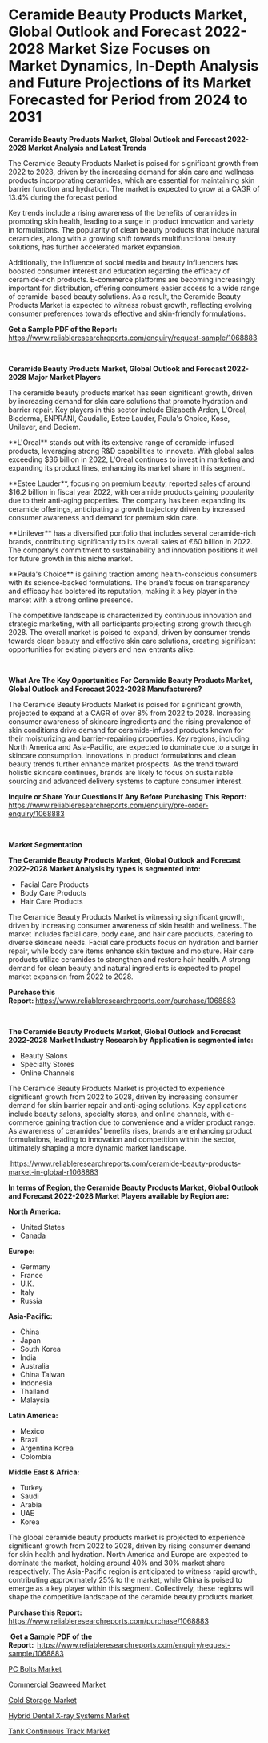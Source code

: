 <p><h1>Ceramide Beauty Products Market, Global Outlook and Forecast 2022-2028 Market Size Focuses on Market Dynamics, In-Depth Analysis and Future Projections of its Market Forecasted for Period from 2024 to 2031</h1></p><p><strong>Ceramide Beauty Products Market, Global Outlook and Forecast 2022-2028 Market Analysis and Latest Trends</strong></p>
<p><p>The Ceramide Beauty Products Market is poised for significant growth from 2022 to 2028, driven by the increasing demand for skin care and wellness products incorporating ceramides, which are essential for maintaining skin barrier function and hydration. The market is expected to grow at a CAGR of 13.4% during the forecast period. </p><p>Key trends include a rising awareness of the benefits of ceramides in promoting skin health, leading to a surge in product innovation and variety in formulations. The popularity of clean beauty products that include natural ceramides, along with a growing shift towards multifunctional beauty solutions, has further accelerated market expansion. </p><p>Additionally, the influence of social media and beauty influencers has boosted consumer interest and education regarding the efficacy of ceramide-rich products. E-commerce platforms are becoming increasingly important for distribution, offering consumers easier access to a wide range of ceramide-based beauty solutions. As a result, the Ceramide Beauty Products Market is expected to witness robust growth, reflecting evolving consumer preferences towards effective and skin-friendly formulations.</p></p>
<p><strong>Get a Sample PDF of the Report:&nbsp;</strong> <a href="https://www.reliableresearchreports.com/enquiry/request-sample/1068883">https://www.reliableresearchreports.com/enquiry/request-sample/1068883</a></p>
<p>&nbsp;</p>
<p><strong>Ceramide Beauty Products Market, Global Outlook and Forecast 2022-2028 Major Market Players</strong></p>
<p><p>The ceramide beauty products market has seen significant growth, driven by increasing demand for skin care solutions that promote hydration and barrier repair. Key players in this sector include Elizabeth Arden, L'Oreal, Bioderma, ENPRANI, Caudalie, Estee Lauder, Paula's Choice, Kose, Unilever, and Deciem.</p><p>**L'Oreal** stands out with its extensive range of ceramide-infused products, leveraging strong R&D capabilities to innovate. With global sales exceeding $36 billion in 2022, L'Oreal continues to invest in marketing and expanding its product lines, enhancing its market share in this segment.</p><p>**Estee Lauder**, focusing on premium beauty, reported sales of around $16.2 billion in fiscal year 2022, with ceramide products gaining popularity due to their anti-aging properties. The company has been expanding its ceramide offerings, anticipating a growth trajectory driven by increased consumer awareness and demand for premium skin care.</p><p>**Unilever** has a diversified portfolio that includes several ceramide-rich brands, contributing significantly to its overall sales of €60 billion in 2022. The company’s commitment to sustainability and innovation positions it well for future growth in this niche market.</p><p>**Paula's Choice** is gaining traction among health-conscious consumers with its science-backed formulations. The brand’s focus on transparency and efficacy has bolstered its reputation, making it a key player in the market with a strong online presence.</p><p>The competitive landscape is characterized by continuous innovation and strategic marketing, with all participants projecting strong growth through 2028. The overall market is poised to expand, driven by consumer trends towards clean beauty and effective skin care solutions, creating significant opportunities for existing players and new entrants alike.</p></p>
<p>&nbsp;</p>
<p><strong>What Are The Key Opportunities For Ceramide Beauty Products Market, Global Outlook and Forecast 2022-2028 Manufacturers?</strong></p>
<p><p>The Ceramide Beauty Products Market is poised for significant growth, projected to expand at a CAGR of over 8% from 2022 to 2028. Increasing consumer awareness of skincare ingredients and the rising prevalence of skin conditions drive demand for ceramide-infused products known for their moisturizing and barrier-repairing properties. Key regions, including North America and Asia-Pacific, are expected to dominate due to a surge in skincare consumption. Innovations in product formulations and clean beauty trends further enhance market prospects. As the trend toward holistic skincare continues, brands are likely to focus on sustainable sourcing and advanced delivery systems to capture consumer interest.</p></p>
<p><strong>Inquire or Share Your Questions If Any Before Purchasing This Report:</strong> <a href="https://www.reliableresearchreports.com/enquiry/pre-order-enquiry/1068883">https://www.reliableresearchreports.com/enquiry/pre-order-enquiry/1068883</a></p>
<p>&nbsp;</p>
<p><strong>Market Segmentation</strong></p>
<p><strong>The Ceramide Beauty Products Market, Global Outlook and Forecast 2022-2028 Market Analysis by types is segmented into:</strong></p>
<p><ul><li>Facial Care Products</li><li>Body Care Products</li><li>Hair Care Products</li></ul></p>
<p><p>The Ceramide Beauty Products Market is witnessing significant growth, driven by increasing consumer awareness of skin health and wellness. The market includes facial care, body care, and hair care products, catering to diverse skincare needs. Facial care products focus on hydration and barrier repair, while body care items enhance skin texture and moisture. Hair care products utilize ceramides to strengthen and restore hair health. A strong demand for clean beauty and natural ingredients is expected to propel market expansion from 2022 to 2028.</p></p>
<p><strong>Purchase this Report:&nbsp;</strong><a href="https://www.reliableresearchreports.com/purchase/1068883">https://www.reliableresearchreports.com/purchase/1068883</a></p>
<p>&nbsp;</p>
<p><strong>The Ceramide Beauty Products Market, Global Outlook and Forecast 2022-2028 Market Industry Research by Application is segmented into:</strong></p>
<p><ul><li>Beauty Salons</li><li>Specialty Stores</li><li>Online Channels</li></ul></p>
<p><p>The Ceramide Beauty Products Market is projected to experience significant growth from 2022 to 2028, driven by increasing consumer demand for skin barrier repair and anti-aging solutions. Key applications include beauty salons, specialty stores, and online channels, with e-commerce gaining traction due to convenience and a wider product range. As awareness of ceramides’ benefits rises, brands are enhancing product formulations, leading to innovation and competition within the sector, ultimately shaping a more dynamic market landscape.</p></p>
<p><a href="https://www.reliableresearchreports.com/ceramide-beauty-products-market-in-global-r1068883">&nbsp;https://www.reliableresearchreports.com/ceramide-beauty-products-market-in-global-r1068883</a></p>
<p><strong>In terms of Region, the Ceramide Beauty Products Market, Global Outlook and Forecast 2022-2028 Market Players available by Region are:</strong></p>
<p>
    <p> <strong> North America: </strong>
        <ul>
            <li>United States</li>
            <li>Canada</li>
        </ul>
        </p> 
    <p> <strong> Europe: </strong>
        <ul>
            <li>Germany</li>
            <li>France</li>
            <li>U.K.</li>
            <li>Italy</li>
            <li>Russia</li>
        </ul>
        </p> 
    <p> <strong> Asia-Pacific: </strong>
        <ul>
            <li>China</li>
            <li>Japan</li>
            <li>South Korea</li>
            <li>India</li>
            <li>Australia</li>
            <li>China Taiwan</li>
            <li>Indonesia</li>
            <li>Thailand</li>
            <li>Malaysia</li>
        </ul>
        </p> 
    <p> <strong> Latin America: </strong>
        <ul>
            <li>Mexico</li>
            <li>Brazil</li>
            <li>Argentina Korea</li>
            <li>Colombia</li>
        </ul>
        </p> 
    <p> <strong> Middle East & Africa: </strong>
        <ul>
            <li>Turkey</li>
            <li>Saudi</li>
            <li>Arabia</li>
            <li>UAE</li>
            <li>Korea</li>
        </ul>
    </p>
    </p>
<p><p>The global ceramide beauty products market is projected to experience significant growth from 2022 to 2028, driven by rising consumer demand for skin health and hydration. North America and Europe are expected to dominate the market, holding around 40% and 30% market share respectively. The Asia-Pacific region is anticipated to witness rapid growth, contributing approximately 25% to the market, while China is poised to emerge as a key player within this segment. Collectively, these regions will shape the competitive landscape of the ceramide beauty products market.</p></p>
<p><strong>Purchase this Report: </strong><a href="https://www.reliableresearchreports.com/purchase/1068883">https://www.reliableresearchreports.com/purchase/1068883</a></p>
<p>&nbsp;<strong>Get a Sample PDF of the Report:&nbsp;&nbsp;</strong><a href="https://www.reliableresearchreports.com/enquiry/request-sample/1068883">https://www.reliableresearchreports.com/enquiry/request-sample/1068883</a></p>
<p><strong></strong></p>
<p><p><a href="https://medium.com/@howelllesch2023/global-pc-bolts-industry-research-report-competitive-landscape-market-size-regional-status-and-a60a1031bdd0">PC Bolts Market</a></p><p><a href="https://www.linkedin.com/pulse/commercial-seaweed-market-industry-trends-forecast-period-goalc?trackingId=YTAdcqkJRuiFT5xYJjNN9g%3D%3D">Commercial Seaweed Market</a></p><p><a href="https://www.linkedin.com/pulse/global-cold-storage-market-focus-product-type-private-semi-privatepublic-ttzee?trackingId=HJfOE9ASQGqdaPiHOHvaRQ%3D%3D">Cold Storage Market</a></p><p><a href="https://issuu.com/reportprime-2/docs/hybrid-dental-x-ray-systems-market-_c8caa2302d0d73">Hybrid Dental X-ray Systems Market</a></p><p><a href="https://medium.com/@howelllesch2023/insights-into-the-tank-continuous-track-market-market-players-market-size-geographical-regions-97a6b4e6c439">Tank Continuous Track Market</a></p></p>